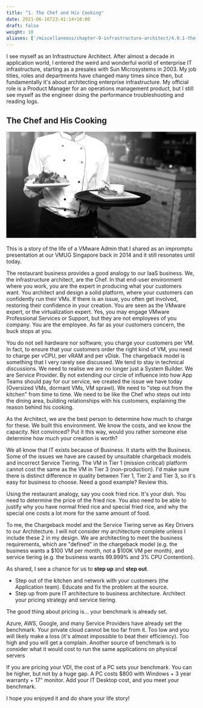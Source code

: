 ```yaml
---
title: "1. The Chef and His Cooking"
date: 2021-06-16T23:41:14+10:00
draft: false
weight: 10
aliases: ['/miscellaneous/chapter-9-infrastructure-architect/4.9.1-the-chef-and-his-cooking']
---
```


I see myself as an Infrastructure Architect. After almost a decade in application world, I entered the weird and wonderful world of enterprise IT infrastructure, starting as a presales with Sun Microsystems in 2003. My job titles, roles and departments have changed many times since then, but fundamentally it's about architecting enterprise infrastructure. My official role is a Product Manager for an operations management product, but I still see myself as the engineer doing the performance troubleshooting and reading logs.

## The Chef and His Cooking

![Stock photo of chef](4.9.1-fig-1.jpg)

This is a story of the life of a VMware Admin that I shared as an impromptu presentation at our VMUG Singapore back in 2014 and it still resonates until today.

The restaurant business provides a good analogy to our IaaS business. We, the infrastructure architect, are the Chef. In that end-user environment where you work, you are the expert in producing what your customers want. You architect and design a solid platform, where your customers can confidently run their VMs. If there is an issue, you often get involved, restoring their confidence in your creation. You are seen as the VMware expert, or the virtualization expert. Yes, you may engage VMware Professional Services or Support, but they are not employees of you company. You are the employee. As far as your customers concern, the buck stops at you.

You do not sell hardware nor software; you charge your customers per VM. In fact, to ensure that your customers order the right kind of VM, you need to charge per vCPU, per vRAM and per vDisk. The chargeback model is something that I very rarely see discussed. We tend to stay in technical discussions. We need to realise we are no longer just a System Builder. We are Service Provider. By not extending our circle of influence into how App Teams should pay for our service, we created the issue we have today (Oversized VMs, dormant VMs, VM sprawl). We need to "step out from the kitchen" from time to time. We need to be like the Chef who steps out into the dining area, building relationships with his customers, explaining the reason behind his cooking.

As the Architect, we are the best person to determine how much to charge for these. We built this environment. We know the costs, and we know the capacity. Not convinced? Put it this way, would you rather someone else determine how much your creation is worth?

We all know that IT exists because of Business. It starts with the Business. Some of the issues we have are caused by unsuitable chargeback models and incorrect Service Tiering. The VM in Tier 1 (mission critical) platform cannot cost the same as the VM in Tier 3 (non-production). I'd make sure there is distinct difference in quality between Tier 1, Tier 2 and Tier 3, so it's easy for business to choose. Need a good example? Review this.

Using the restaurant analogy, say you cook fried rice. It's your dish. You need to determine the price of the fried rice. You also need to be able to justify why you have normal fried rice and special fried rice, and why the special one costs a lot more for the same amount of food.

To me, the Chargeback model and the Service Tiering serve as Key Drivers to our Architecture. I will not consider my architecture complete unless I include these 2 in my design. We are architecting to meet the business requirements, which are "defined" in the chargeback model (e.g. the business wants a $100 VM per month, not a $100K VM per month), and service tiering (e.g. the business wants 99.999% and 3% CPU Contention).

As shared, I see a chance for us to **step up** and **step out**.

- Step out of the kitchen and network with your customers (the Application team). Educate and fix the problem at the source.
- Step up from pure IT architecture to business architecture. Architect your pricing strategy and service tiering.

The good thing about pricing is... your benchmark is already set.

Azure, AWS, Google, and many Service Providers have already set the benchmark. Your private cloud cannot be too far from it. Too low and you will likely make a loss (it's almost impossible to beat their efficiency). Too high and you will get a complain. Another source of benchmark is to consider what it would cost to run the same applications on physical servers

If you are pricing your VDI, the cost of a PC sets your benchmark. You can be higher, but not by a huge gap. A PC costs $800 with Windows + 3 year warranty + 17" monitor. Add your IT Desktop cost, and you meet your benchmark.

I hope you enjoyed it and do share your life story!
